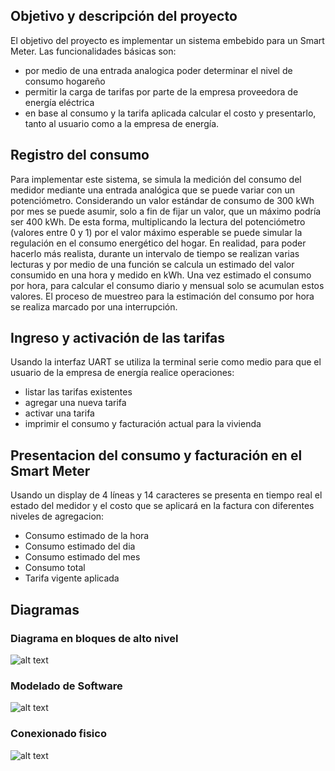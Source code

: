 
## Objetivo y descripción del proyecto

El objetivo del proyecto es implementar un sistema embebido para un Smart Meter. Las funcionalidades básicas son:
- por medio de una entrada analogica poder determinar el nivel de consumo hogareño
- permitir la carga de tarifas por parte de la empresa proveedora de energía eléctrica
- en base al consumo y la tarifa aplicada calcular el costo y presentarlo, tanto al usuario como a la empresa de energía.


## Registro del consumo

Para implementar este sistema, se simula la medición del consumo del medidor mediante una entrada analógica que se puede variar con un potenciómetro. Considerando un valor estándar de consumo de 300 kWh por mes se puede asumir, solo a fin de fijar un valor, que un máximo podría ser 400 kWh.
De esta forma, multiplicando la lectura del potenciómetro (valores entre 0 y 1) por el valor máximo esperable se puede simular la regulación en el consumo energético del hogar.
En realidad, para poder hacerlo más realista, durante un intervalo de tiempo se realizan varias lecturas y por medio de una función se calcula un estimado del valor consumido en una hora y medido en kWh. Una vez estimado el consumo por hora, para calcular el consumo diario y mensual solo se acumulan estos valores.
El proceso de muestreo para la estimación del consumo por hora se realiza marcado por una interrupción.


## Ingreso y activación de las tarifas

Usando la interfaz UART se utiliza la terminal serie como medio para que el usuario de la empresa de energía realice operaciones:
- listar las tarifas existentes
- agregar una nueva tarifa
- activar una tarifa
- imprimir el consumo y facturación actual para la vivienda 


## Presentacion del consumo y facturación en el Smart Meter

Usando un display de 4 líneas y 14 caracteres se presenta en tiempo real el estado del medidor y el costo que se aplicará en la factura con diferentes niveles de agregacion:
- Consumo estimado de la hora
- Consumo estimado del dia
- Consumo estimado del mes
- Consumo total
- Tarifa vigente aplicada


## Diagramas

### Diagrama en bloques de alto nivel
![alt text](https://github.com/kronleuchter85/embedded_systems_introduction/blob/master/IdCE-TPFinal.jpg )

### Modelado de Software
![alt text](https://github.com/kronleuchter85/embedded_systems_introduction/blob/master/IdCE-TPFinal-SW.jpg )

### Conexionado fisico
![alt text](https://github.com/kronleuchter85/embedded_systems_introduction/blob/master/IdCE-TPFinal-HW.jpg )
